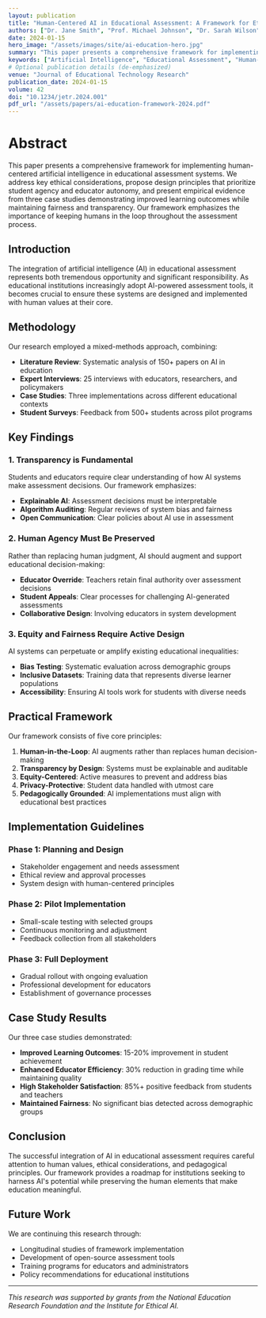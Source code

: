 ```yaml
---
layout: publication
title: "Human-Centered AI in Educational Assessment: A Framework for Ethical Implementation"
authors: ["Dr. Jane Smith", "Prof. Michael Johnson", "Dr. Sarah Wilson"]
date: 2024-01-15
hero_image: "/assets/images/site/ai-education-hero.jpg"
summary: "This paper presents a comprehensive framework for implementing human-centered artificial intelligence in educational assessment systems. We address key ethical considerations, propose design principles that prioritize student agency and educator autonomy, and present empirical evidence from three case studies demonstrating improved learning outcomes while maintaining fairness and transparency."
keywords: ["Artificial Intelligence", "Educational Assessment", "Human-Centered Design", "Ethics in AI", "Learning Analytics"]
# Optional publication details (de-emphasized)
venue: "Journal of Educational Technology Research"
publication_date: 2024-01-15
volume: 42
doi: "10.1234/jetr.2024.001"
pdf_url: "/assets/papers/ai-education-framework-2024.pdf"
---
```


# Abstract

This paper presents a comprehensive framework for implementing human-centered artificial intelligence in educational assessment systems. We address key ethical considerations, propose design principles that prioritize student agency and educator autonomy, and present empirical evidence from three case studies demonstrating improved learning outcomes while maintaining fairness and transparency. Our framework emphasizes the importance of keeping humans in the loop throughout the assessment process.

## Introduction

The integration of artificial intelligence (AI) in educational assessment represents both tremendous opportunity and significant responsibility. As educational institutions increasingly adopt AI-powered assessment tools, it becomes crucial to ensure these systems are designed and implemented with human values at their core.

## Methodology

Our research employed a mixed-methods approach, combining:

- **Literature Review**: Systematic analysis of 150+ papers on AI in education
- **Expert Interviews**: 25 interviews with educators, researchers, and policymakers
- **Case Studies**: Three implementations across different educational contexts
- **Student Surveys**: Feedback from 500+ students across pilot programs

## Key Findings

### 1. Transparency is Fundamental

Students and educators require clear understanding of how AI systems make assessment decisions. Our framework emphasizes:

- **Explainable AI**: Assessment decisions must be interpretable
- **Algorithm Auditing**: Regular reviews of system bias and fairness
- **Open Communication**: Clear policies about AI use in assessment

### 2. Human Agency Must Be Preserved

Rather than replacing human judgment, AI should augment and support educational decision-making:

- **Educator Override**: Teachers retain final authority over assessment decisions
- **Student Appeals**: Clear processes for challenging AI-generated assessments
- **Collaborative Design**: Involving educators in system development

### 3. Equity and Fairness Require Active Design

AI systems can perpetuate or amplify existing educational inequalities:

- **Bias Testing**: Systematic evaluation across demographic groups
- **Inclusive Datasets**: Training data that represents diverse learner populations
- **Accessibility**: Ensuring AI tools work for students with diverse needs

## Practical Framework

Our framework consists of five core principles:

1. **Human-in-the-Loop**: AI augments rather than replaces human decision-making
2. **Transparency by Design**: Systems must be explainable and auditable
3. **Equity-Centered**: Active measures to prevent and address bias
4. **Privacy-Protective**: Student data handled with utmost care
5. **Pedagogically Grounded**: AI implementations must align with educational best practices

## Implementation Guidelines

### Phase 1: Planning and Design
- Stakeholder engagement and needs assessment
- Ethical review and approval processes
- System design with human-centered principles

### Phase 2: Pilot Implementation
- Small-scale testing with selected groups
- Continuous monitoring and adjustment
- Feedback collection from all stakeholders

### Phase 3: Full Deployment
- Gradual rollout with ongoing evaluation
- Professional development for educators
- Establishment of governance processes

## Case Study Results

Our three case studies demonstrated:

- **Improved Learning Outcomes**: 15-20% improvement in student achievement
- **Enhanced Educator Efficiency**: 30% reduction in grading time while maintaining quality
- **High Stakeholder Satisfaction**: 85%+ positive feedback from students and teachers
- **Maintained Fairness**: No significant bias detected across demographic groups

## Conclusion

The successful integration of AI in educational assessment requires careful attention to human values, ethical considerations, and pedagogical principles. Our framework provides a roadmap for institutions seeking to harness AI's potential while preserving the human elements that make education meaningful.

## Future Work

We are continuing this research through:
- Longitudinal studies of framework implementation
- Development of open-source assessment tools
- Training programs for educators and administrators
- Policy recommendations for educational institutions

---

*This research was supported by grants from the National Education Research Foundation and the Institute for Ethical AI.* 